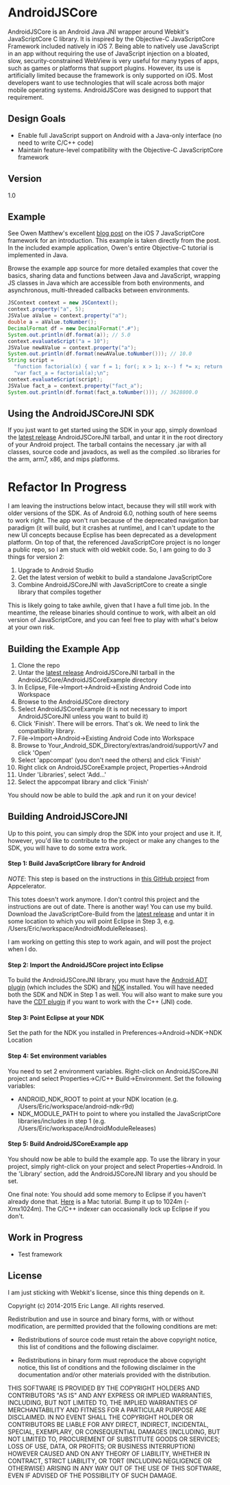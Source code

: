 AndroidJSCore
=============

AndroidJSCore is an Android Java JNI wrapper around Webkit's JavaScriptCore C library.
It is inspired by the Objective-C JavaScriptCore Framework included natively in
iOS 7.  Being able to natively use JavaScript in an app without requiring the use of
JavaScript injection on a bloated, slow, security-constrained WebView is very useful
for many types of apps, such as games or platforms that support plugins.  However,
its use is artificially limited because the framework is only supported on iOS.  Most
developers want to use technologies that will scale across both major mobile
operating systems.  AndroidJSCore was designed to support that requirement.

Design Goals
------------
  - Enable full JavaScript support on Android with a Java-only interface (no need to write C/C++ code)
  - Maintain feature-level compatibility with the Objective-C JavaScriptCore framework

Version
-------
1.0

Example
-------

See Owen Matthew's excellent [blog post] on the iOS 7 JavaScriptCore framework for an
introduction.  This example is taken directly from the post.  In the included example
application, Owen's entire Objective-C tutorial is implemented in Java.

Browse the example app source for more detailed examples that cover the basics, sharing
data and functions between Java and JavaScript, wrapping JS classes in Java which
are accessible from both environments, and  asynchronous, multi-threaded callbacks between
environments.

```java
JSContext context = new JSContext();
context.property("a", 5);
JSValue aValue = context.property("a");
double a = aValue.toNumber();
DecimalFormat df = new DecimalFormat(".#");
System.out.println(df.format(a)); // 5.0
context.evaluateScript("a = 10");
JSValue newAValue = context.property("a");
System.out.println(df.format(newAValue.toNumber())); // 10.0
String script =
  "function factorial(x) { var f = 1; for(; x > 1; x--) f *= x; return f; }\n" +
  "var fact_a = factorial(a);\n";
context.evaluateScript(script);
JSValue fact_a = context.property("fact_a");
System.out.println(df.format(fact_a.toNumber())); // 3628800.0
```

Using the AndroidJSCoreJNI SDK
-------------------------

If you just want to get started using the SDK in your app, simply download the
[latest release] AndroidJSCoreJNI tarball, and untar it in the root directory of your Android
project.  The tarball contains the necessary .jar with all classes, source code
and javadocs, as well as the compiled .so libraries for the arm, arm7, x86, and mips
platforms.


Refactor In Progress
====================

I am leaving the instructions below intact, because they will still work with older versions of
the SDK.  As of Android 6.0, nothing south of here seems to work right.  The app won't run
because of the deprecated navigation bar paradigm (it will build, but it crashes at runtime), and
I can't update to the new UI concepts because Ecplise has been deprecated as a development
platform.  On top of that, the referenced JavaScriptCore project is no longer a public repo, so
I am stuck with old webkit code.  So, I am going to do 3 things for version 2:

1. Upgrade to Android Studio
2. Get the latest version of webkit to build a standalone JavaScriptCore
3. Combine AndroidJSCoreJNI with JavaScriptCore to create a single library that compiles together

This is likely going to take awhile, given that I have a full time job.  In the meantime, the
release binaries should continue to work, with albeit an old version of JavaScriptCore, and you
can feel free to play with what's below at your own risk.

Building the Example App
------------------------

1. Clone the repo
2. Untar the [latest release] AndroidJSCoreJNI tarball in the AndroidJSCore/AndroidJSCoreExample directory
3. In Eclipse, File->Import->Android->Existing Android Code into Workspace
4. Browse to the AndroidJSCore directory
5. Select AndroidJSCoreExample (it is not necessary to import AndroidJSCoreJNI unless you want to build it)
6. Click 'Finish'.  There will be errors.  That's ok.  We need to link the compatibility library.
7. File->Import->Android->Existing Android Code into Workspace
8. Browse to Your_Android_SDK_Directory/extras/android/support/v7 and click 'Open'
9. Select 'appcompat' (you don't need the others) and click 'Finish'
10. Right click on AndroidJSCoreExample project, Properties->Android
11. Under 'Libraries', select 'Add...'
12. Select the appcompat library and click 'Finish'

You should now be able to build the .apk and run it on your device!

Building AndroidJSCoreJNI
-------------------------

Up to this point, you can simply drop the SDK into your project and use it.  If, however, you'd like
to contribute to the project or make any changes to the SDK, you will have to do some extra work.

#### Step 1: Build JavaScriptCore library for Android

*NOTE*: This step is based on the instructions in [this GitHub project] from Appcelerator.

This totes doesn't work anymore.  I don't control this project
and the instructions are out of date.  There is another way!  You can use my build.
Download the JavaScriptCore-Build from the [latest release] and untar it in some location
to which you will point Eclipse in Step 3, e.g. /Users/Eric/workspace/AndroidModuleReleases).

I am working on getting this step to work again, and will post the project when I do.

#### Step 2: Import the AndroidJSCore project into Eclipse

To build the AndroidJSCoreJNI library, you must have the [Android ADT plugin] (which
includes the SDK) and [NDK] installed.  You will have needed both the SDK and NDK in
Step 1 as well.  You will also want to make sure you have the [CDT plugin] if you want
to work with the C++ (JNI) code.

#### Step 3: Point Eclipse at your NDK
Set the path for the NDK you installed in Preferences->Android->NDK->NDK Location

#### Step 4: Set environment variables
You need to set 2 environment variables.  Right-click on AndroidJSCoreJNI project and
select Properties->C/C++ Build->Environment.  Set the following variables:
  * ANDROID_NDK_ROOT to point at your NDK location (e.g. /Users/Eric/workspace/android-ndk-r9d)
  * NDK_MODULE_PATH to point to where you installed the JavaScriptCore libraries/includes in step 1 (e.g. /Users/Eric/workspace/AndroidModuleReleases)

#### Step 5: Build AndroidJSCoreExample app
You should now be able to build the example app.  To use the library in your project,
simply right-click on your project and select Properties->Android.  In the 'Library'
section, add the AndroidJSCoreJNI library and you should be set.

One final note: You should add some memory to Eclipse if you haven't already done
that.  [Here] is a Mac tutorial.  Bump it up to 1024m (-Xmx1024m).  The C/C++ indexer can
occasionally lock up Eclipse if you don't.

Work in Progress
----------------

  - Test framework

License
-------

I am just sticking with Webkit's license, since this thing depends on it.

 Copyright (c) 2014-2015 Eric Lange. All rights reserved.

 Redistribution and use in source and binary forms, with or without
 modification, are permitted provided that the following conditions are met:

 - Redistributions of source code must retain the above copyright notice, this
 list of conditions and the following disclaimer.

 - Redistributions in binary form must reproduce the above copyright notice,
 this list of conditions and the following disclaimer in the documentation
 and/or other materials provided with the distribution.

 THIS SOFTWARE IS PROVIDED BY THE COPYRIGHT HOLDERS AND CONTRIBUTORS "AS IS"
 AND ANY EXPRESS OR IMPLIED WARRANTIES, INCLUDING, BUT NOT LIMITED TO, THE
 IMPLIED WARRANTIES OF MERCHANTABILITY AND FITNESS FOR A PARTICULAR PURPOSE ARE
 DISCLAIMED. IN NO EVENT SHALL THE COPYRIGHT HOLDER OR CONTRIBUTORS BE LIABLE
 FOR ANY DIRECT, INDIRECT, INCIDENTAL, SPECIAL, EXEMPLARY, OR CONSEQUENTIAL
 DAMAGES (INCLUDING, BUT NOT LIMITED TO, PROCUREMENT OF SUBSTITUTE GOODS OR
 SERVICES; LOSS OF USE, DATA, OR PROFITS; OR BUSINESS INTERRUPTION) HOWEVER
 CAUSED AND ON ANY THEORY OF LIABILITY, WHETHER IN CONTRACT, STRICT LIABILITY,
 OR TORT (INCLUDING NEGLIGENCE OR OTHERWISE) ARISING IN ANY WAY OUT OF THE USE
 OF THIS SOFTWARE, EVEN IF ADVISED OF THE POSSIBILITY OF SUCH DAMAGE.

[blog post]:http://www.bignerdranch.com/blog/javascriptcore-and-ios-7/
[this github project]:https://github.com/appcelerator/hyperloop/wiki/Building-JavaScriptCore-for-Android
[Android ADT plugin]:http://developer.android.com/sdk/installing/installing-adt.html
[NDK]:https://developer.android.com/tools/sdk/ndk/index.html
[CDT plugin]:http://www.eclipse.org/cdt/downloads.php
[Here]:https://confluence.sakaiproject.org/pages/viewpage.action?pageId=61341742
[latest release]:https://github.com/ericwlange/AndroidJSCore/releases
